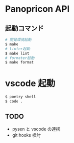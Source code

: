 # Panopricon API

## 起動コマンド

```bash
# 開発環境起動
$ make
# linter起動
$ make lint
# formater起動
$ make format
```

# vscode 起動

```bash
$ poetry shell
$ code .
```

## TODO

- pysen と vscode の連携
- git hooks 検討
